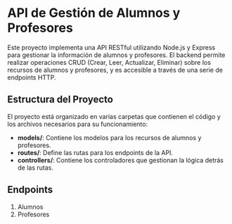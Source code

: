 # API de Gestión de Alumnos y Profesores

Este proyecto implementa una API RESTful utilizando Node.js y Express para gestionar la información de alumnos y profesores. El backend permite realizar operaciones CRUD (Crear, Leer, Actualizar, Eliminar) sobre los recursos de alumnos y profesores, y es accesible a través de una serie de endpoints HTTP.

## Estructura del Proyecto

El proyecto está organizado en varias carpetas que contienen el código y los archivos necesarios para su funcionamiento:

- **models/**: Contiene los modelos para los recursos de alumnos y profesores.
- **routes/**: Define las rutas para los endpoints de la API.
- **controllers/**: Contiene los controladores que gestionan la lógica detrás de las rutas.

## Endpoints

1. Alumnos
2. Profesores

